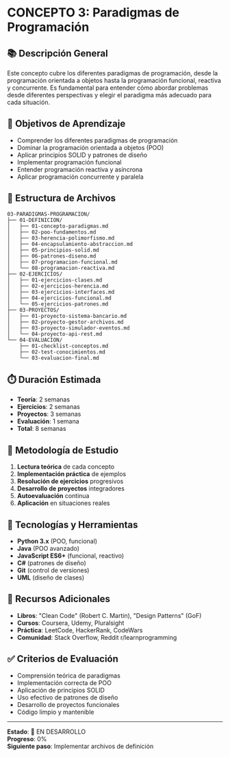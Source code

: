 # CONCEPTO 3: Paradigmas de Programación

## 📚 Descripción General
Este concepto cubre los diferentes paradigmas de programación, desde la programación orientada a objetos hasta la programación funcional, reactiva y concurrente. Es fundamental para entender cómo abordar problemas desde diferentes perspectivas y elegir el paradigma más adecuado para cada situación.

## 🎯 Objetivos de Aprendizaje
- Comprender los diferentes paradigmas de programación
- Dominar la programación orientada a objetos (POO)
- Aplicar principios SOLID y patrones de diseño
- Implementar programación funcional
- Entender programación reactiva y asíncrona
- Aplicar programación concurrente y paralela

## 📁 Estructura de Archivos
```
03-PARADIGMAS-PROGRAMACION/
├── 01-DEFINICION/
│   ├── 01-concepto-paradigmas.md
│   ├── 02-poo-fundamentos.md
│   ├── 03-herencia-polimorfismo.md
│   ├── 04-encapsulamiento-abstraccion.md
│   ├── 05-principios-solid.md
│   ├── 06-patrones-diseno.md
│   ├── 07-programacion-funcional.md
│   └── 08-programacion-reactiva.md
├── 02-EJERCICIOS/
│   ├── 01-ejercicios-clases.md
│   ├── 02-ejercicios-herencia.md
│   ├── 03-ejercicios-interfaces.md
│   ├── 04-ejercicios-funcional.md
│   └── 05-ejercicios-patrones.md
├── 03-PROYECTOS/
│   ├── 01-proyecto-sistema-bancario.md
│   ├── 02-proyecto-gestor-archivos.md
│   ├── 03-proyecto-simulador-eventos.md
│   └── 04-proyecto-api-rest.md
└── 04-EVALUACION/
    ├── 01-checklist-conceptos.md
    ├── 02-test-conocimientos.md
    └── 03-evaluacion-final.md
```

## ⏱️ Duración Estimada
- **Teoría**: 2 semanas
- **Ejercicios**: 2 semanas  
- **Proyectos**: 3 semanas
- **Evaluación**: 1 semana
- **Total**: 8 semanas

## 🚀 Metodología de Estudio
1. **Lectura teórica** de cada concepto
2. **Implementación práctica** de ejemplos
3. **Resolución de ejercicios** progresivos
4. **Desarrollo de proyectos** integradores
5. **Autoevaluación** continua
6. **Aplicación** en situaciones reales

## 🔧 Tecnologías y Herramientas
- **Python 3.x** (POO, funcional)
- **Java** (POO avanzado)
- **JavaScript ES6+** (funcional, reactivo)
- **C#** (patrones de diseño)
- **Git** (control de versiones)
- **UML** (diseño de clases)

## 📖 Recursos Adicionales
- **Libros**: "Clean Code" (Robert C. Martin), "Design Patterns" (GoF)
- **Cursos**: Coursera, Udemy, Pluralsight
- **Práctica**: LeetCode, HackerRank, CodeWars
- **Comunidad**: Stack Overflow, Reddit r/learnprogramming

## ✅ Criterios de Evaluación
- Comprensión teórica de paradigmas
- Implementación correcta de POO
- Aplicación de principios SOLID
- Uso efectivo de patrones de diseño
- Desarrollo de proyectos funcionales
- Código limpio y mantenible

---

**Estado**: 🔄 EN DESARROLLO  
**Progreso**: 0%  
**Siguiente paso**: Implementar archivos de definición 